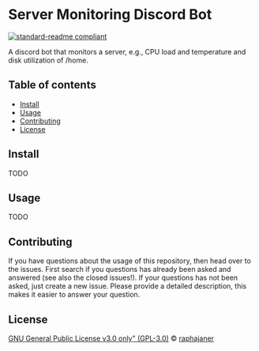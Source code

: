 # Server Monitoring Discord Bot
[![standard-readme compliant](https://img.shields.io/badge/readme%20style-standard-brightgreen.svg?style=flat-square)](https://github.com/RichardLitt/standard-readme)

A discord bot that monitors a server, e.g., CPU load and temperature and disk utilization of /home.

## Table of contents
- [Install](#install)
- [Usage](#usage)
- [Contributing](#contributing)
- [License](#license)

## Install
TODO

## Usage
TODO

## Contributing
If you have questions about the usage of this repository, then head over to the issues.
First search if you questions has already been asked and answered (see also the closed issues!).
If your questions has not been asked, just create a new issue.
Please provide a detailed description, this makes it easier to answer your question.

## License
[GNU General Public License v3.0 only" (GPL-3.0)](LICENSE.txt) © [raphajaner](https://github.com/raphajaner)
